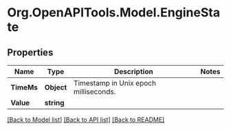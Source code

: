 # Org.OpenAPITools.Model.EngineState
## Properties

Name | Type | Description | Notes
------------ | ------------- | ------------- | -------------
**TimeMs** | **Object** | Timestamp in Unix epoch milliseconds. | 
**Value** | **string** |  | 

[[Back to Model list]](../README.md#documentation-for-models) [[Back to API list]](../README.md#documentation-for-api-endpoints) [[Back to README]](../README.md)


